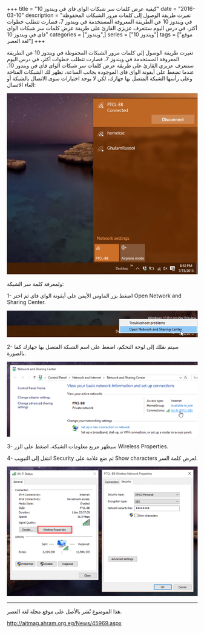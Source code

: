 +++
title = "كيفية عرض كلمات سر شبكات الواى فاى في ويندوز 10"
date = "2016-03-10"
description = "تغيرت طريقة الوصول إلى كلمات مرور الشبكات المحفوظة في ويندوز 10 عن الطريقة المعروفة المستخدمة في ويندوز 7، فصارت تتطلب خطوات أكثر، في درس اليوم ستتعرف عزيزي القارئ على طريقة عرض كلمات سر شبكات الواى فاى في ويندوز 10"
categories = ["ويندوز",]
series = ["ويندوز 10"]
tags = ["موقع لغة العصر"]
+++

تغيرت طريقة الوصول إلى كلمات مرور الشبكات المحفوظة في ويندوز 10 عن الطريقة المعروفة المستخدمة في ويندوز 7، فصارت تتطلب خطوات أكثر، في درس اليوم ستتعرف عزيزي القارئ على طريقة عرض كلمات سر شبكات الواى فاى في ويندوز 10.
عندما تضغط على أيقونة الواى فاى الموجودة بجانب الساعة، تظهر لك الشبكات المتاحة وعلى رأسها الشبكة المتصل بها جهازك، لكن لا يوجد اختيارات سوى الاتصال بالشبكة أو الغاء الاتصال:

![1](images/2016-635932197624796374-479.png)

ولمعرفة كلمة سر الشبكة:

1- اضغط بزر الماوس الأيمن على أيقونة الواى فاى ثم اختر Open Network and Sharing Center.

![2](images/2016-635932197742558254-255.png)

2- سيتم نقلك إلى لوحة التحكم، اضغط على اسم الشبكة المتصل بها جهازك كما بالصورة.

![3](images/2016-635932197801673158-167.png)

3- سيظهر مربع معلومات الشبكة، اضغط على الزر Wireless Properties.

4- انتقل إلى التبويب Security ثم ضع علامة على Show characters لعرض كلمة السر.

![4](images/2016-635932197868430886-843.png)

---
هذا الموضوع نٌشر باﻷصل على موقع مجلة لغة العصر.

http://aitmag.ahram.org.eg/News/45969.aspx
